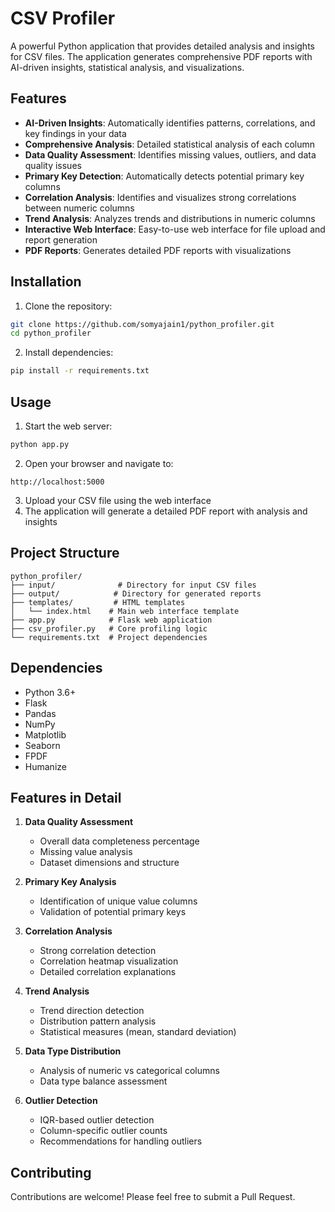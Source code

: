# CSV Profiler

A powerful Python application that provides detailed analysis and insights for CSV files. The application generates comprehensive PDF reports with AI-driven insights, statistical analysis, and visualizations.

## Features

- **AI-Driven Insights**: Automatically identifies patterns, correlations, and key findings in your data
- **Comprehensive Analysis**: Detailed statistical analysis of each column
- **Data Quality Assessment**: Identifies missing values, outliers, and data quality issues
- **Primary Key Detection**: Automatically detects potential primary key columns
- **Correlation Analysis**: Identifies and visualizes strong correlations between numeric columns
- **Trend Analysis**: Analyzes trends and distributions in numeric columns
- **Interactive Web Interface**: Easy-to-use web interface for file upload and report generation
- **PDF Reports**: Generates detailed PDF reports with visualizations

## Installation

1. Clone the repository:
```bash
git clone https://github.com/somyajain1/python_profiler.git
cd python_profiler
```

2. Install dependencies:
```bash
pip install -r requirements.txt
```

## Usage

1. Start the web server:
```bash
python app.py
```

2. Open your browser and navigate to:
```
http://localhost:5000
```

3. Upload your CSV file using the web interface
4. The application will generate a detailed PDF report with analysis and insights

## Project Structure

```
python_profiler/
├── input/              # Directory for input CSV files
├── output/            # Directory for generated reports
├── templates/         # HTML templates
│   └── index.html    # Main web interface template
├── app.py            # Flask web application
├── csv_profiler.py   # Core profiling logic
└── requirements.txt  # Project dependencies
```

## Dependencies

- Python 3.6+
- Flask
- Pandas
- NumPy
- Matplotlib
- Seaborn
- FPDF
- Humanize

## Features in Detail

1. **Data Quality Assessment**
   - Overall data completeness percentage
   - Missing value analysis
   - Dataset dimensions and structure

2. **Primary Key Analysis**
   - Identification of unique value columns
   - Validation of potential primary keys

3. **Correlation Analysis**
   - Strong correlation detection
   - Correlation heatmap visualization
   - Detailed correlation explanations

4. **Trend Analysis**
   - Trend direction detection
   - Distribution pattern analysis
   - Statistical measures (mean, standard deviation)

5. **Data Type Distribution**
   - Analysis of numeric vs categorical columns
   - Data type balance assessment

6. **Outlier Detection**
   - IQR-based outlier detection
   - Column-specific outlier counts
   - Recommendations for handling outliers

## Contributing

Contributions are welcome! Please feel free to submit a Pull Request. 